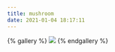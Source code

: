 ```yaml
---
title: mushroom
date: 2021-01-04 18:17:11
---
```

{% gallery %}
![](https://cdn.jsdelivr.net/gh/aner1001/picBed/img/Doutu/mushroom/g,pl.JPG)
{% endgallery %}
